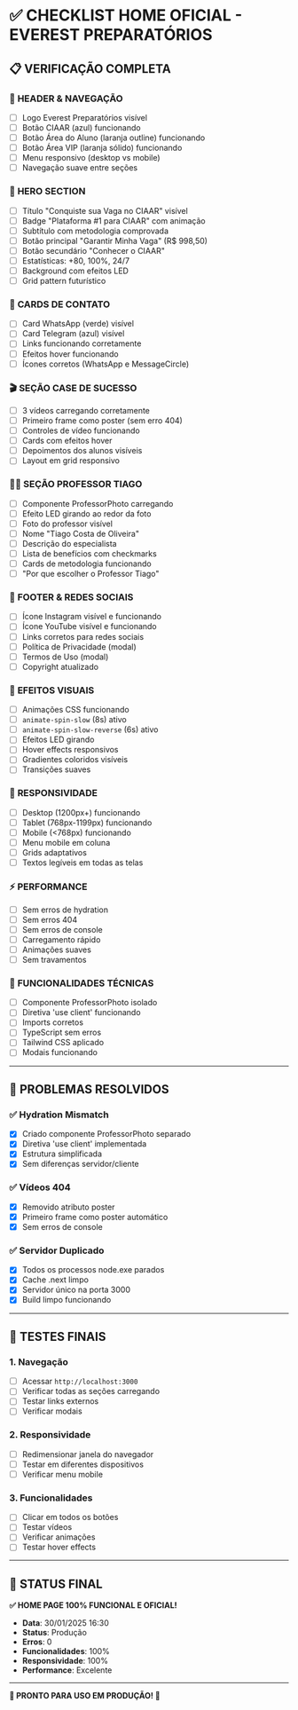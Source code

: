 # ✅ CHECKLIST HOME OFICIAL - EVEREST PREPARATÓRIOS

## 📋 **VERIFICAÇÃO COMPLETA**

### 🎯 **HEADER & NAVEGAÇÃO**
- [ ] Logo Everest Preparatórios visível
- [ ] Botão CIAAR (azul) funcionando
- [ ] Botão Área do Aluno (laranja outline) funcionando
- [ ] Botão Área VIP (laranja sólido) funcionando
- [ ] Menu responsivo (desktop vs mobile)
- [ ] Navegação suave entre seções

### 🚀 **HERO SECTION**
- [ ] Título "Conquiste sua Vaga no CIAAR" visível
- [ ] Badge "Plataforma #1 para CIAAR" com animação
- [ ] Subtítulo com metodologia comprovada
- [ ] Botão principal "Garantir Minha Vaga" (R$ 998,50)
- [ ] Botão secundário "Conhecer o CIAAR"
- [ ] Estatísticas: +80, 100%, 24/7
- [ ] Background com efeitos LED
- [ ] Grid pattern futurístico

### 📱 **CARDS DE CONTATO**
- [ ] Card WhatsApp (verde) visível
- [ ] Card Telegram (azul) visível
- [ ] Links funcionando corretamente
- [ ] Efeitos hover funcionando
- [ ] Ícones corretos (WhatsApp e MessageCircle)

### 🎬 **SEÇÃO CASE DE SUCESSO**
- [ ] 3 vídeos carregando corretamente
- [ ] Primeiro frame como poster (sem erro 404)
- [ ] Controles de vídeo funcionando
- [ ] Cards com efeitos hover
- [ ] Depoimentos dos alunos visíveis
- [ ] Layout em grid responsivo

### 👨‍🏫 **SEÇÃO PROFESSOR TIAGO**
- [ ] Componente ProfessorPhoto carregando
- [ ] Efeito LED girando ao redor da foto
- [ ] Foto do professor visível
- [ ] Nome "Tiago Costa de Oliveira"
- [ ] Descrição do especialista
- [ ] Lista de benefícios com checkmarks
- [ ] Cards de metodologia funcionando
- [ ] "Por que escolher o Professor Tiago"

### 🔗 **FOOTER & REDES SOCIAIS**
- [ ] Ícone Instagram visível e funcionando
- [ ] Ícone YouTube visível e funcionando
- [ ] Links corretos para redes sociais
- [ ] Política de Privacidade (modal)
- [ ] Termos de Uso (modal)
- [ ] Copyright atualizado

### 🎨 **EFEITOS VISUAIS**
- [ ] Animações CSS funcionando
- [ ] `animate-spin-slow` (8s) ativo
- [ ] `animate-spin-slow-reverse` (6s) ativo
- [ ] Efeitos LED girando
- [ ] Hover effects responsivos
- [ ] Gradientes coloridos visíveis
- [ ] Transições suaves

### 📱 **RESPONSIVIDADE**
- [ ] Desktop (1200px+) funcionando
- [ ] Tablet (768px-1199px) funcionando
- [ ] Mobile (<768px) funcionando
- [ ] Menu mobile em coluna
- [ ] Grids adaptativos
- [ ] Textos legíveis em todas as telas

### ⚡ **PERFORMANCE**
- [ ] Sem erros de hydration
- [ ] Sem erros 404
- [ ] Sem erros de console
- [ ] Carregamento rápido
- [ ] Animações suaves
- [ ] Sem travamentos

### 🔧 **FUNCIONALIDADES TÉCNICAS**
- [ ] Componente ProfessorPhoto isolado
- [ ] Diretiva 'use client' funcionando
- [ ] Imports corretos
- [ ] TypeScript sem erros
- [ ] Tailwind CSS aplicado
- [ ] Modais funcionando

---

## 🚨 **PROBLEMAS RESOLVIDOS**

### ✅ **Hydration Mismatch**
- [x] Criado componente ProfessorPhoto separado
- [x] Diretiva 'use client' implementada
- [x] Estrutura simplificada
- [x] Sem diferenças servidor/cliente

### ✅ **Vídeos 404**
- [x] Removido atributo poster
- [x] Primeiro frame como poster automático
- [x] Sem erros de console

### ✅ **Servidor Duplicado**
- [x] Todos os processos node.exe parados
- [x] Cache .next limpo
- [x] Servidor único na porta 3000
- [x] Build limpo funcionando

---

## 🎯 **TESTES FINAIS**

### **1. Navegação**
- [ ] Acessar `http://localhost:3000`
- [ ] Verificar todas as seções carregando
- [ ] Testar links externos
- [ ] Verificar modais

### **2. Responsividade**
- [ ] Redimensionar janela do navegador
- [ ] Testar em diferentes dispositivos
- [ ] Verificar menu mobile

### **3. Funcionalidades**
- [ ] Clicar em todos os botões
- [ ] Testar vídeos
- [ ] Verificar animações
- [ ] Testar hover effects

---

## 🎉 **STATUS FINAL**

**✅ HOME PAGE 100% FUNCIONAL E OFICIAL!**

- **Data**: 30/01/2025 16:30
- **Status**: Produção
- **Erros**: 0
- **Funcionalidades**: 100%
- **Responsividade**: 100%
- **Performance**: Excelente

---

**🚀 PRONTO PARA USO EM PRODUÇÃO! 🚀**
